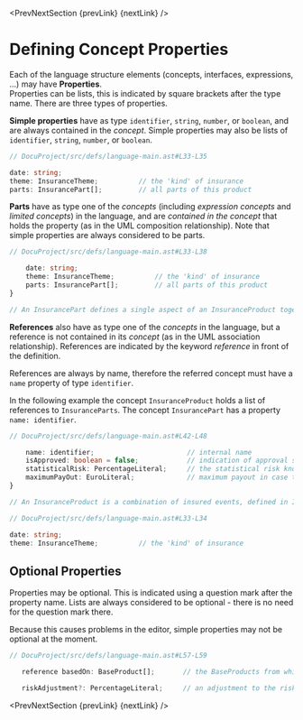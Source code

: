 <script>
    import Note from "$lib/notes/Note.svelte";
    import PrevNextSection from '$lib/tutorial/PrevNextSection.svelte';

    let prevLink= '/Documentation/Creating_the_Metamodel/Language_Structure';
    let nextLink='/Documentation/Defining_an_Editor/Edit_Files';
</script>

<PrevNextSection {prevLink} {nextLink} />

# Defining Concept Properties

Each of the language structure elements (concepts, interfaces, expressions, ...) may have **Properties**.  
Properties can be lists, this is indicated by square brackets after the type name. There are three types
of properties.

**Simple properties** have as type `identifier`, `string`, `number`, or `boolean`, and are
always contained in the _concept_. Simple properties may also be lists
of `identifier`, `string`, `number`, or `boolean`.

```ts
// DocuProject/src/defs/language-main.ast#L33-L35

date: string;
theme: InsuranceTheme;          // the 'kind' of insurance
parts: InsurancePart[];         // all parts of this product
```

**Parts** have as type one of the _concepts_ (including _expression concepts_ and _limited concepts_)
in the language, and are _contained in the concept_ that holds the property (as in
the UML composition relationship). Note that simple properties are always considered to be parts.

```ts
// DocuProject/src/defs/language-main.ast#L33-L38

    date: string;
    theme: InsuranceTheme;          // the 'kind' of insurance
    parts: InsurancePart[];         // all parts of this product
}

// An InsurancePart defines a single aspect of an InsuranceProduct together
```

**References** also have as type one of the _concepts_ in the language, but a reference is not contained
in its _concept_ (as in the UML association relationship). References are indicated by the keyword
_reference_ in front of the definition.

References are always by name, therefore the referred concept must have a `name` property of type `identifier`.

In the following example the concept `InsuranceProduct` holds a list of references to `InsuranceParts`. The
concept `InsurancePart` has a property `name: identifier`.

```ts
// DocuProject/src/defs/language-main.ast#L42-L48

    name: identifier;                       // internal name
    isApproved: boolean = false;            // indication of approval status
    statisticalRisk: PercentageLiteral;     // the statistical risk known for this event
    maximumPayOut: EuroLiteral;             // maximum payout in case the insured event happens
}

// An InsuranceProduct is a combination of insured events, defined in InsuranceParts,
```

```ts
// DocuProject/src/defs/language-main.ast#L33-L34

date: string;
theme: InsuranceTheme;          // the 'kind' of insurance
```

## Optional Properties

Properties may be optional. This is indicated using a question mark after the property name.
Lists are always considered to be optional - there is no need for the question mark there.

Because this causes problems in the editor, simple properties may not be optional at the moment.

```ts
// DocuProject/src/defs/language-main.ast#L57-L59

   reference basedOn: BaseProduct[];       // the BaseProducts from which the parts are taken

   riskAdjustment?: PercentageLiteral;     // an adjustment to the risk of the separate parts, e.g. caused by the combination of the parts
```

<PrevNextSection {prevLink} {nextLink} />
